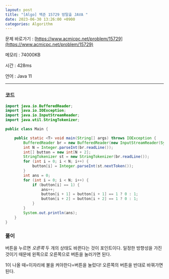 ```yaml
---
layout: post
title: "[Algo] 백준 15729 방탈출 JAVA "
date: 2023-06-30 13:26:00 +0900
categories: Algorithm
---
```


문제 바로가기 : [https://www.acmicpc.net/problem/15729](https://www.acmicpc.net/problem/15729)

메모리 : 74000KB

시간 : 428ms

언어 : Java 11

---

### 코드

```java
import java.io.BufferedReader;
import java.io.IOException;
import java.io.InputStreamReader;
import java.util.StringTokenizer;

public class Main {

    public static <T> void main(String[] args) throws IOException {
        BufferedReader br = new BufferedReader(new InputStreamReader(System.in));
        int N = Integer.parseInt(br.readLine());
        int[] button = new int[N + 2];
        StringTokenizer st = new StringTokenizer(br.readLine());
        for (int i = 0; i < N; i++) {
            button[i] = Integer.parseInt(st.nextToken());
        }
        int ans = 0;
        for (int i = 0; i < N; i++) {
            if (button[i] == 1) {
                ans++;
                button[i + 1] = button[i + 1] == 1 ? 0 : 1;
                button[i + 2] = button[i + 2] == 1 ? 0 : 1;
            }
        }
        System.out.println(ans);
    }
}
```

### 풀이

버튼을 누르면 _오른쪽_ 두 개의 상태도 바뀐다는 것이 포인트이다. 일정한 방향성을 가진 것이기 때문에 왼쪽으로 오른쪽으로 버튼을 눌러가면 된다.

1이 나올 때=이자리에 불을 켜야한다=버튼을 눌렀다! 오른쪽의 버튼을 반대로 바꿔가면 된다.
